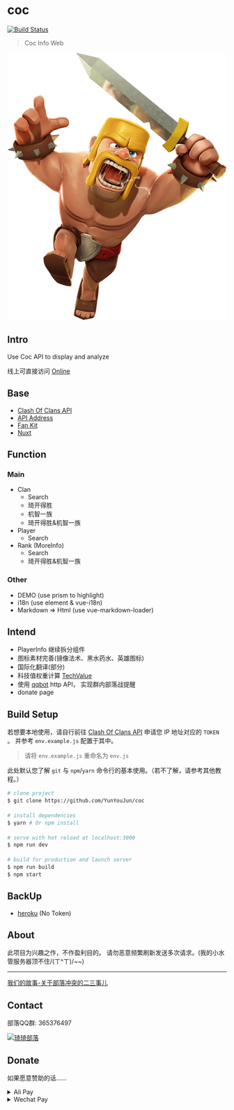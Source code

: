 # coc

[![Build Status](https://www.travis-ci.org/YunYouJun/coc.svg?branch=master)](https://www.travis-ci.org/YunYouJun/coc)

> Coc Info Web

![野蛮人](https://raw.githubusercontent.com/YunYouJun/coc/master/assets/img/Clash_Barbarian.png)

## Intro


Use Coc API to display and analyze

线上可直接访问 [Online](https://coc.yunyoujun.cn)

## Base

- [Clash Of Clans API](https://developer.clashofclans.com)
- [API Address](https://api.clashofclans.com/v1/)
- [Fan Kit](https://forum.supercell.com/showthread.php/1548105-Updated-Fan-Kit-now-available%21)
- [Nuxt](https://nuxtjs.org)

## Function

### Main

- Clan
  - Search
  - 琦开得胜
  - 机智一族
  - 琦开得胜&机智一族
- Player
  - Search
- Rank (MoreInfo)
  - Search
  - 琦开得胜&机智一族

### Other

- DEMO (use prism to highlight)
- i18n (use element & vue-i18n)
- Markdown => Html (use vue-markdown-loader)

## Intend

- PlayerInfo 继续拆分组件
- 图标素材完善(镜像法术、黑水药水、英雄图标)
- 国际化翻译(部分)
- 科技值权重计算  [TechValue](docs/TechValue.md)
- 使用 [qqbot](https://github.com/pandolia/qqbot) http API， 实现群内部落战提醒
- donate page

## Build Setup

若想要本地使用，请自行前往 [Clash Of Clans API](https://developer.clashofclans.com) 申请您 IP 地址对应的 `TOKEN` 。
并参考 `env.example.js` 配置于其中。

> 请将 `env.example.js` 重命名为 `env.js`

此处默认您了解 `git` 与 `npm`/`yarn` 命令行的基本使用。（若不了解，请参考其他教程。）

``` bash
# clone project
$ git clone https://github.com/YunYouJun/coc

# install dependencies
$ yarn # Or npm install

# serve with hot reload at localhost:3000
$ npm run dev

# build for production and launch server
$ npm run build
$ npm start
```

## BackUp

- [heroku](https://coc-api.herokuapp.com) (No Token)

## About

此项目为兴趣之作，不作盈利目的。
请勿恶意频繁刷新发送多次请求。(我的小水管服务器顶不住/(ㄒ^ㄒ)/~~)

---

[我们的故事-关于部落冲突的二三事儿](https://yunyoujun.cn/categories/%E4%BA%91%E6%B8%B8%E7%9A%84%E5%B0%8F%E5%9B%9E%E5%BF%86/%E5%85%B3%E4%BA%8E%E9%83%A8%E8%90%BD%E5%86%B2%E7%AA%81%E7%9A%84%E4%BA%8C%E4%B8%89%E4%BA%8B%E5%84%BF/)

## Contact


部落QQ群: 365376497

[![琦琦部落](https://pub.idqqimg.com/wpa/images/group.png)](https://shang.qq.com/wpa/qunwpa?idkey=343208cf41d8999818f1bc24b2e9ec87f9cf6d3d46613293e210a32df85d20d6)

## Donate

如果愿意赞助的话……

<details>
<summary>Ali Pay</summary>
<p><img src="https://yunyoujun.cn/images/donate/alipay.jpg"></p>
</details>

<details>
<summary>Wechat Pay</summary>
<p><img src="https://yunyoujun.cn/images/donate/wechatpay.png"></p>
</details>